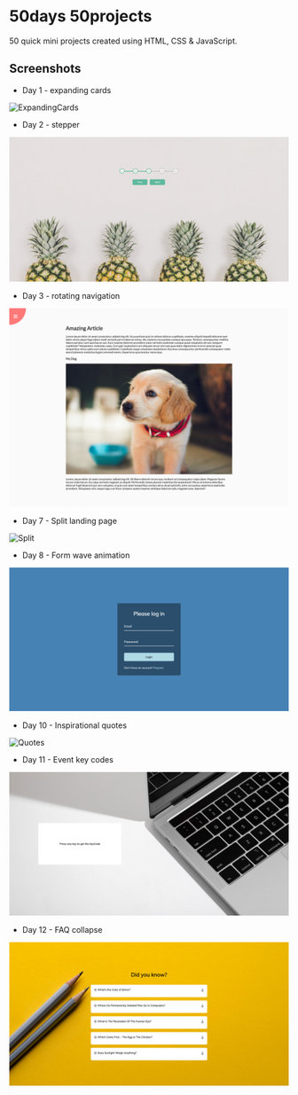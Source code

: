 # 50days 50projects

50 quick mini projects created using HTML, CSS & JavaScript.

## Screenshots
* Day 1 - expanding cards

![ExpandingCards](Day%201%20-%20expanding%20cards/ss.png)

* Day 2 - stepper

![Stepper](Day%202%20-%20stepper/ss.png)

* Day 3 - rotating navigation

![Rotating](Day%203%20-%20rotating%20navigation/ss.png)

* Day 7 - Split landing page

![Split](Day%207%20-%20split%20landing%20page/ss.png)

* Day 8 - Form wave animation

![Form](Day%208%20-%20form%20wave%20animation/ss.png)

* Day 10 - Inspirational quotes

![Quotes](Day%2010%20-%20inspirational%20quotes/ss.png)

* Day 11 - Event key codes

![Event](Day%2011%20-%20event%20key%20codes/ss.png)

* Day 12 - FAQ collapse

![FAQ](Day%2012%20-%20FAQ%20collapse/ss.png)
